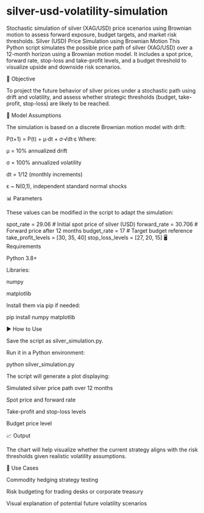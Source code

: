 # silver-usd-volatility-simulation
Stochastic simulation of silver (XAG/USD) price scenarios using Brownian motion to assess forward exposure, budget targets, and market risk thresholds.
Silver (USD) Price Simulation using Brownian Motion
This Python script simulates the possible price path of silver (XAG/USD) over a 12-month horizon using a Brownian motion model. It includes a spot price, forward rate, stop-loss and take-profit levels, and a budget threshold to visualize upside and downside risk scenarios.

🎯 Objective

To project the future behavior of silver prices under a stochastic path using drift and volatility, and assess whether strategic thresholds (budget, take-profit, stop-loss) are likely to be reached.

🧮 Model Assumptions

The simulation is based on a discrete Brownian motion model with drift:


P(t+1) = P(t) + μ·dt + σ·√dt·ε
Where:

μ = 10% annualized drift

σ = 100% annualized volatility

dt = 1/12 (monthly increments)

ε ~ N(0,1), independent standard normal shocks

📊 Parameters

These values can be modified in the script to adapt the simulation:


spot_rate = 29.06              # Initial spot price of silver (USD)
forward_rate = 30.706          # Forward price after 12 months
budget_rate = 17               # Target budget reference
take_profit_levels = [30, 35, 40]
stop_loss_levels = [27, 20, 15]
🖥️ Requirements

Python 3.8+

Libraries:

numpy

matplotlib

Install them via pip if needed:

pip install numpy matplotlib

▶️ How to Use

Save the script as silver_simulation.py.

Run it in a Python environment:

python silver_simulation.py

The script will generate a plot displaying:

Simulated silver price path over 12 months

Spot price and forward rate

Take-profit and stop-loss levels

Budget price level

📈 Output

The chart will help visualize whether the current strategy aligns with the risk thresholds given realistic volatility assumptions.

🧠 Use Cases

Commodity hedging strategy testing

Risk budgeting for trading desks or corporate treasury

Visual explanation of potential future volatility scenarios
